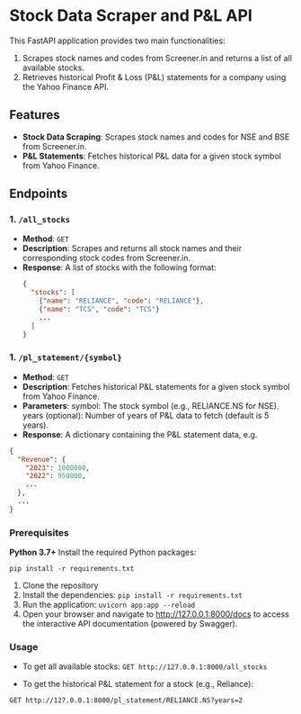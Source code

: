 # Stock Data Scraper and P&L API

This FastAPI application provides two main functionalities:

1. Scrapes stock names and codes from Screener.in and returns a list of all available stocks.
2. Retrieves historical Profit & Loss (P&L) statements for a company using the Yahoo Finance API.

## Features

- **Stock Data Scraping**: Scrapes stock names and codes for NSE and BSE from Screener.in.
- **P&L Statements**: Fetches historical P&L data for a given stock symbol from Yahoo Finance.

## Endpoints

### 1. `/all_stocks`
- **Method**: `GET`
- **Description**: Scrapes and returns all stock names and their corresponding stock codes from Screener.in.
- **Response**: A list of stocks with the following format:
  ```json
  {
    "stocks": [
      {"name": "RELIANCE", "code": "RELIANCE"},
      {"name": "TCS", "code": "TCS"}
      ...
    ]
  }

### 1. `/pl_statement/{symbol}`
- **Method**: `GET`
- **Description**: Fetches historical P&L statements for a given stock symbol from Yahoo Finance.
- **Parameters**:
symbol: The stock symbol (e.g., RELIANCE.NS for NSE).
years (optional): Number of years of P&L data to fetch (default is 5 years).
- **Response**: A dictionary containing the P&L statement data, e.g.
```json
{
  "Revenue": {
    "2023": 1000000,
    "2022": 950000,
    ...
  },
  ...
}
```
### Prerequisites
**Python 3.7+**
Install the required Python packages:

```pip install -r requirements.txt```

1. Clone the repository
2. Install the dependencies:
```pip install -r requirements.txt```
3. Run the application:
```uvicorn app:app --reload```
4. Open your browser and navigate to http://127.0.0.1:8000/docs to access the interactive API documentation (powered by Swagger).

### Usage
- To get all available stocks:
```GET http://127.0.0.1:8000/all_stocks```

- To get the historical P&L statement for a stock (e.g., Reliance):

```GET http://127.0.0.1:8000/pl_statement/RELIANCE.NS?years=2```

